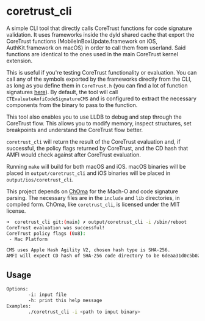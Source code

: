 # coretrust_cli

A simple CLI tool that directly calls CoreTrust functions for code signature validation. It uses frameworks inside the dyld shared cache that export the CoreTrust functions (MobileInBoxUpdate.framework on iOS, AuthKit.framework on macOS) in order to call them from userland. Said functions are identical to the ones used in the main CoreTrust kernel extension.

This is useful if you're testing CoreTrust functionality or evaluation. You can call any of the symbols exported by the frameworks directly from the CLI, as long as you define them in `CoreTrust.h` (you can find a lot of function signatures [here](https://github.com/apple-oss-distributions/xnu/blob/main/EXTERNAL_HEADERS/CoreTrust/CTEvaluate.h)). By default, the tool will call `CTEvaluateAmfiCodeSignatureCMS` and is configured to extract the necessary components from the binary to pass to the function.

This tool also enables you to use LLDB to debug and step through the CoreTrust flow. This allows you to modify memory, inspect structures, set breakpoints and understand the CoreTrust flow better.

`coretrust_cli` will return the result of the CoreTrust evaluation and, if successful, the policy flags returned by CoreTrust, and the CD hash that AMFI would check against after CoreTrust evaluation.

Running `make` will build for both macOS and iOS. macOS binaries will be placed in `output/coretrust_cli` and iOS binaries will be placed in `output/ios/coretrust_cli`.

This project depends on [ChOma](https://github.com/opa334/ChOma) for the Mach-O and code signature parsing. The necessary files are in the `include` and `lib` directories, in compiled form. ChOma, like `coretrust_cli`, is licensed under the MIT license.

```sh
➜  coretrust_cli git:(main) ✗ output/coretrust_cli -i /sbin/reboot
CoreTrust evaluation was successful!
CoreTrust policy flags (0x8):
 - Mac Platform

CMS uses Apple Hash Agility V2, chosen hash type is SHA-256.
AMFI will expect CD hash of SHA-256 code directory to be 6deaa31d0c5b0209bb11254cc6d445bc94b50bd0ed09db26375e678d600528e5.
```

## Usage

```sh
Options: 
        -i: input file
        -h: print this help message
Examples:
        ./coretrust_cli -i <path to input binary>
```